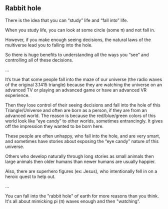 ## Rabbit hole

There is the idea that you can “study” life and “fall into” life.

When you study life, you can look at some circle (some π) and not fall in.

However, if you make enough seeing decisions, the natural laws of the multiverse lead you to falling into the hole. 

So there is huge benefits to understanding all the ways you “see” and controlling all of these decisions. 

...

It’s true that some people fall into the maze of our universe (the radio waves of the original 3.1415 triangle) because they are watching the universe on an advanced TV or playing an advanced game or have an advanced VR experience.

Then they lose control of their seeing decisions and fall into the hole of this Triangle/Universe and often are born as a person, if they are from an advanced world. The reason is because the red/blue/green colors of this world look like “eye candy” to other worlds, sometimes entrancingly. It gives off the impression they wanted to be born here.

These people are often unhappy, who fall into the hole, and are very smart, and sometimes have stories about exposing the “eye candy” nature of this universe. 

Others who develop naturally through long stories as small animals then large animals then older humans than newer humans are usually happier.

Also, there are superhero figures (ex: Jesus), who intentionally fell in on a heroic quest to help out. 

...

You can fall into the "rabbit hole" of earth for more reasons than you think. It's all about mimicking pi (π) waves enough and then "watching".